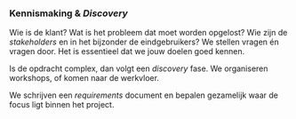 ### Kennismaking &amp; *Discovery*

Wie is de klant? Wat is het probleem dat moet worden opgelost? Wie zijn de *stakeholders* en in het bijzonder de eindgebruikers? We stellen vragen &eacute;n vragen door. Het is essentieel dat we jouw doelen goed kennen.

Is de opdracht complex, dan volgt een *discovery* fase. We organiseren workshops, of komen naar de werkvloer.

We schrijven een *requirements* document en bepalen gezamelijk waar de focus ligt binnen het project.
